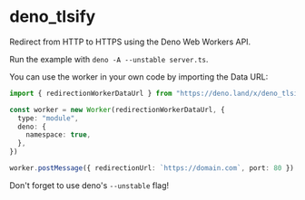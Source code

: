 # deno_tlsify

Redirect from HTTP to HTTPS using the Deno Web Workers API.

Run the example with `deno -A --unstable server.ts`.

You can use the worker in your own code by importing the Data URL:

```typescript
import { redirectionWorkerDataUrl } from "https://deno.land/x/deno_tlsify/mod.ts"

const worker = new Worker(redirectionWorkerDataUrl, {
  type: "module",
  deno: {
    namespace: true,
  },
})

worker.postMessage({ redirectionUrl: `https://domain.com`, port: 80 })
```

Don't forget to use deno's `--unstable` flag!

